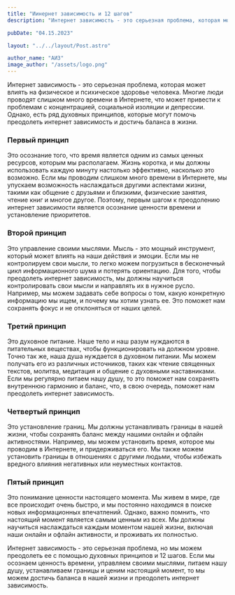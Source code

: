 ```yaml
---
title: "Иинернет зависимость и 12 шагов"
description: "Интернет зависимость - это серьезная проблема, которая может влиять на физическое и психическое здоровье человека. Многие люди проводят слишком много времени в Интернете, что может привести к проблемам с концентрацией, социальной изоляции и депрессии. Однако, есть ряд духовных принципов, которые могут помочь преодолеть интернет зависимость и достичь баланса в жизни."

pubDate: "04.15.2023"

layout: "../../layout/Post.astro"

author_name: "АИЗ"
image_author: "/assets/logo.png"
---
```


Интернет зависимость - это серьезная проблема, которая может влиять на физическое и психическое здоровье человека. Многие люди проводят слишком много времени в Интернете, что может привести к проблемам с концентрацией, социальной изоляции и депрессии. Однако, есть ряд духовных принципов, которые могут помочь преодолеть интернет зависимость и достичь баланса в жизни.

### Первый принцип

Это осознание того, что время является одним из самых ценных ресурсов, которым мы располагаем. Жизнь коротка, и мы должны использовать каждую минуту настолько эффективно, насколько это возможно. Если мы проводим слишком много времени в Интернете, мы упускаем возможность наслаждаться другими аспектами жизни, такими как общение с друзьями и близкими, физические занятия, чтение книг и многое другое. Поэтому, первым шагом к преодолению интернет зависимости является осознание ценности времени и установление приоритетов.

### Второй принцип 

Это управление своими мыслями. Мысль - это мощный инструмент, который может влиять на наши действия и эмоции. Если мы не контролируем свои мысли, то легко можем погрузиться в бесконечный цикл информационного шума и потерять ориентацию. Для того, чтобы преодолеть интернет зависимость, мы должны научиться контролировать свои мысли и направлять их в нужное русло. Например, мы можем задавать себе вопросы о том, какую конкретную информацию мы ищем, и почему мы хотим узнать ее. Это поможет нам сохранять фокус и не отклоняться от наших целей.

### Третий принцип 

Это духовное питание. Наше тело и наш разум нуждаются в питательных веществах, чтобы функционировать на должном уровне. Точно так же, наша душа нуждается в духовном питании. Мы можем получать его из различных источников, таких как чтение священных текстов, молитва, медитация и общение с духовными наставниками. Если мы регулярно питаем нашу душу, то это поможет нам сохранять внутреннюю гармонию и баланс, что, в свою очередь, поможет нам преодолеть интернет зависимость.

### Четвертый принцип 

Это установление границ. Мы должны устанавливать границы в нашей жизни, чтобы сохранять баланс между нашими онлайн и офлайн активностями. Например, мы можем установить время, которое мы проводим в Интернете, и придерживаться его. Мы также можем установить границы в отношениях с другими людьми, чтобы избежать вредного влияния негативных или неуместных контактов.

### Пятый принцип 

Это понимание ценности настоящего момента. Мы живем в мире, где все происходит очень быстро, и мы постоянно находимся в поиске новых информационных впечатлений. Однако, важно помнить, что настоящий момент является самым ценным из всех. Мы должны научиться наслаждаться каждым моментом нашей жизни, включая наши онлайн и офлайн активности, и проживать их полностью.

Интернет зависимость - это серьезная проблема, но мы можем преодолеть ее с помощью духовных принципов и 12 шагов. Если мы осознаем ценность времени, управляем своими мыслями, питаем нашу душу, устанавливаем границы и ценим настоящий момент, то мы можем достичь баланса в нашей жизни и преодолеть интернет зависимость.